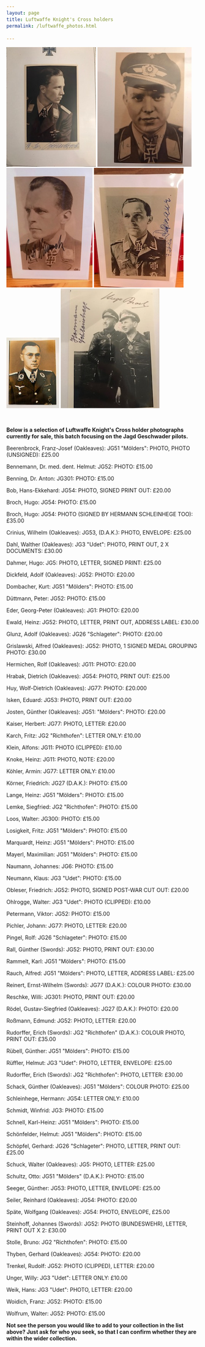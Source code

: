 ```yaml
---
layout: page
title: Luftwaffe Knight's Cross holders
permalink: /luftwaffe_photos.html

---
```

<div id="booksBySameAuthor">
  <p float="left">
<img src="./assets/Beerenbrock.jpg"/>
<img src="./assets/Duttmann 2.jpg"/>
<img src="./assets/Karl Rammelt.jpg"/>
<img src="./assets/Rossmann.jpg"/>
<img src="./assets/Naumann.jpg"/>
<img src="./assets/Broch Schleinhege.jpg"/>
</p>  
<br />
<p><b>Below is a selection of Luftwaffe Knight's Cross holder photographs currently for sale, this batch focusing on the Jagd Geschwader pilots.</b></p>
<p>Beerenbrock,	Franz-Josef	(Oakleaves): JG51 "Mölders":	PHOTO, PHOTO (UNSIGNED): £25.00</p>
<p>Bennemann,	Dr. med. dent. Helmut: JG52: PHOTO: £15.00</p>
<p>Benning,	Dr. Anton: JG301:	PHOTO: £15.00</p>
<p>Bob,	Hans-Ekkehard: JG54:	PHOTO, SIGNED PRINT OUT: £20.00</p>
<p>Broch,	Hugo: JG54:	PHOTO: £15.00</p>
<p>Broch,	Hugo: JG54:	PHOTO (SIGNED BY HERMANN SCHLEINHEGE TOO): £35.00</p>
<p>Crinius,	Wilhelm	(Oakleaves): JG53, (D.A.K.):	PHOTO, ENVELOPE: £25.00</p>
<p>Dahl,	Walther	(Oakleaves): JG3 "Udet":	PHOTO, PRINT OUT, 2 X DOCUMENTS:	£30.00</p>
<p>Dahmer,	Hugo: JG5:	PHOTO, LETTER, SIGNED PRINT: £25.00</p>
<p>Dickfeld, Adolf	(Oakleaves): JG52:	PHOTO: £20.00</p>
<p>Dombacher,	Kurt: JG51 "Mölders":	PHOTO: £15.00</p>
<p>Düttmann,	Peter: JG52:	PHOTO: £15.00</p>
<p>Eder,	Georg-Peter	(Oakleaves): JG1:	PHOTO: £20.00</p>
<p>Ewald,	Heinz: JG52:	PHOTO, LETTER, PRINT OUT, ADDRESS LABEL:	£30.00</p>
<p>Glunz,	Adolf	(Oakleaves): JG26 "Schlageter":	PHOTO: £20.00</p>
<p>Grislawski,	Alfred	(Oakleaves): JG52:	PHOTO, 1 SIGNED MEDAL GROUPING PHOTO:	£30.00</p>
<p>Hermichen,	Rolf	(Oakleaves): JG11:	PHOTO: £20.00</p>
<p>Hrabak,	Dietrich	(Oakleaves): JG54:	PHOTO, PRINT OUT:	£25.00</p>
<p>Huy,	Wolf-Dietrich	(Oakleaves): JG77:	PHOTO: £20.000</p>
<p>Isken,	Eduard: JG53:	PHOTO, PRINT OUT:	£20.00</p>
<p>Josten,	Günther	(Oakleaves): JG51: "Mölders":	PHOTO: £20.00</p>
<p>Kaiser,	Herbert: JG77:	PHOTO, LETTER: £20.00</p>
<p>Karch,	Fritz: JG2 "Richthofen":	LETTER ONLY:	£10.00</p>
<p>Klein,	Alfons: JG11:	PHOTO (CLIPPED):	£10.00</p>
<p>Knoke,	Heinz: JG11:	PHOTO, NOTE:	£20.00</p>
<p>Köhler,	Armin: JG77:	LETTER ONLY:	£10.00</p>
<p>Körner,	Friedrich: JG27 (D.A.K.):	PHOTO: £15.00</p>
<p>Lange,	Heinz: JG51 "Mölders":	PHOTO: £15.00</p>
<p>Lemke,	Siegfried: JG2 "Richthofen":	PHOTO: £15.00</p>
<p>Loos,	Walter: JG300:	PHOTO: £15.00</p>
<p>Losigkeit,	Fritz: JG51 "Mölders":	PHOTO: £15.00</p>
<p>Marquardt,	Heinz: JG51 "Mölders":	PHOTO: £15.00</p>
<p>Mayerl,	Maximilian: JG51 "Mölders":	PHOTO: £15.00</p>
<p>Naumann,	Johannes: JG6:	PHOTO: £15.00</p>
<p>Neumann,	Klaus: JG3 "Udet":	PHOTO: £15.00</p>
<p>Obleser,	Friedrich: JG52: PHOTO, SIGNED POST-WAR CUT OUT: £20.00</p>
<p>Ohlrogge,	Walter: JG3 "Udet":	PHOTO (CLIPPED): £10.00</p>
<p>Petermann,	Viktor: JG52: 	PHOTO: £15.00</p>
<p>Pichler,	Johann: JG77:	PHOTO, LETTER: £20.00</p>
<p>Pingel,	Rolf: JG26 "Schlageter":	PHOTO: £15.00</p>
<p>Rall,	Günther	(Swords): JG52:	PHOTO, PRINT OUT:	£30.00</p>
<p>Rammelt,	Karl: JG51 "Mölders":	PHOTO: £15.00</p>
<p>Rauch,	Alfred: JG51 "Mölders":	PHOTO, LETTER, ADDRESS LABEL:	£25.00</p>
<p>Reinert,	Ernst-Wilhelm	(Swords): JG77 (D.A.K.):	COLOUR PHOTO:	£30.00</p>
<p>Reschke,	Willi: JG301:	PHOTO, PRINT OUT:	£20.00</p>
<p>Rödel,	Gustav-Siegfried	(Oakleaves): JG27 (D.A.K.):	PHOTO: £20.00</p>
<p>Roßmann,	Edmund: JG52:	PHOTO, LETTER: £20.00</p>
<p>Rudorffer,	Erich	(Swords): JG2 "Richthofen" (D.A.K.):	COLOUR PHOTO, PRINT OUT: £35.00</p>
<p>Rübell,	Günther: JG51 "Mölders": PHOTO: £15.00</p>
<p>Rüffler,	Helmut: JG3 "Udet":	PHOTO, LETTER, ENVELOPE: £25.00</p>
<p>Rudorffer,	Erich	(Swords): JG2 "Richthofen":	PHOTO, LETTER:	£30.00</p>
<p>Schack,	Günther	(Oakleaves): JG51 "Mölders":	COLOUR PHOTO:	£25.00</p>
<p>Schleinhege,	Hermann: JG54: LETTER ONLY:	£10.00</p>
<p>Schmidt,	Winfrid: JG3:	PHOTO: £15.00</p>
<p>Schnell,	Karl-Heinz: JG51 "Mölders":	PHOTO: £15.00</p>
<p>Schönfelder,	Helmut: JG51 "Mölders":	PHOTO: £15.00</p>
<p>Schöpfel,	Gerhard: JG26 "Schlageter":	PHOTO, LETTER, PRINT OUT:	£25.00</p>
<p>Schuck,	Walter	(Oakleaves): JG5:	PHOTO, LETTER:	£25.00</p>
<p>Schultz,	Otto: JG51 "Mölders" (D.A.K.):	PHOTO: £15.00</p>
<p>Seeger,	Günther: JG53: PHOTO, LETTER, ENVELOPE:	£25.00</p>
<p>Seiler,	Reinhard	(Oakleaves): JG54:	PHOTO: £20.00</p>
<p>Späte,	Wolfgang	(Oakleaves): JG54: PHOTO, ENVELOPE, £25.00</p>
<p>Steinhoff,	Johannes	(Swords): JG52:	PHOTO (BUNDESWEHR), LETTER, PRINT OUT X 2: £30.00</p>
<p>Stolle,	Bruno: JG2 "Richthofen":	PHOTO: £15.00</p>
<p>Thyben,	Gerhard	(Oakleaves): JG54:	PHOTO: £20.00</p>
<p>Trenkel,	Rudolf: JG52:	PHOTO (CLIPPED), LETTER:	£20.00</p>
<p>Unger,	Willy: JG3 "Udet": LETTER ONLY:	£10.00</p>
<p>Weik,	Hans: JG3 "Udet":	PHOTO, LETTER:	£20.00</p>
<p>Woidich,	Franz: JG52:	PHOTO: £15.00</p>
<p>Wolfrum,	Walter: JG52:	PHOTO: £15.00</p>
<p>
<b><centre>Not see the person you would like to add to your collection in the list above? Just ask for who you seek, so that I can confirm whether they are within the wider collection.
